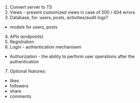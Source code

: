 1) Convert server to TS
2) Views - present customized views in case of 500 / 404 errors
3) Database, for: users, posts, activities/audit logs?
  - models for users, posts
4) APIs (endpoints)
5) Registration
6) Login - authentication mechanisem
  - Authorization - the ability to perform user operations after the authentication
7) Optional features:
  - likes
  - followers
  - share
  - comments